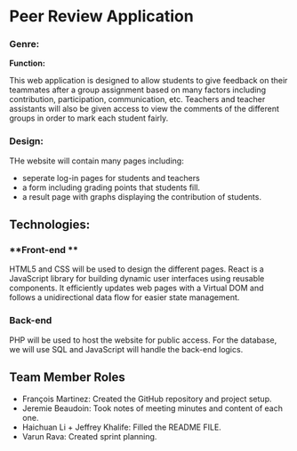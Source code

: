 # **Peer Review Application** 
### **Genre:**

 **Function:**

This web application is designed to allow students to give feedback on their teammates after a group assignment based on many factors including contribution, participation, communication, etc. Teachers and teacher assistants will also be given access to view the comments of the different groups in order to mark each student fairly. 

### **Design:**

THe website will contain many pages including:
- seperate log-in pages for students and teachers
- a form including grading points that students fill.
- a result page with graphs displaying the contribution of students.
  

## **Technologies:**

### **Front-end ** 


HTML5 and CSS will be used to design the different pages. React is a JavaScript library for building dynamic user interfaces using reusable components. It efficiently updates web pages with a Virtual DOM and follows a unidirectional data flow for easier state management. 


### **Back-end** 

PHP will be used to host the website for public access. For the database, we will use SQL and JavaScript will handle the back-end logics.

## **Team Member Roles**

- François Martinez: Created the GitHub repository and project setup.
- Jeremie Beaudoin: Took notes of meeting minutes and content of each one.
- Haichuan Li + Jeffrey Khalife: Filled the README FILE.
- Varun Rava: Created sprint planning.

